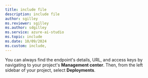 ```yaml
---
title: include file
description: include file
author: sgilley
ms.reviewer: sgilley
ms.author: sdgilley
ms.service: azure-ai-studio
ms.topic: include
ms.date: 10/09/2024
ms.custom: include,
---
```


You can always find the endpoint's details, URL, and access keys by navigating to your project's **Management center**. Then, from the left sidebar of your project, select **Deployments**.